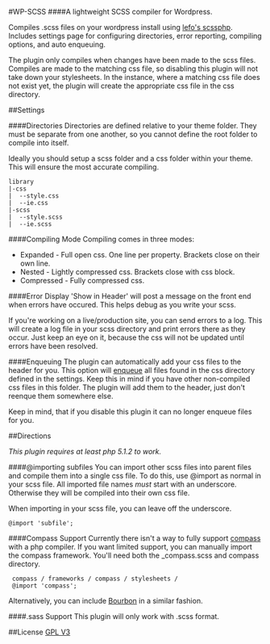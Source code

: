#WP-SCSS
####A lightweight SCSS compiler for Wordpress. 

Compiles .scss files on your wordpress install using [lefo's scssphp](https://github.com/leafo/scssphp). Includes settings page for configuring directories, error reporting, compiling options, and auto enqueuing.

The plugin only compiles when changes have been made to the scss files. Compiles are made to the matching css file, so disabling this plugin will not take down your stylesheets. In the instance, where a matching css file does not exist yet, the plugin will create the appropriate css file in the css directory. 

##Settings

####Directories
Directories are defined relative to your theme folder. They must be separate from one another, so you cannot define the root folder to compile into itself. 

Ideally you should setup a scss folder and a css folder within your theme. This will ensure the most accurate compiling. 

    library
    |-css
    |  --style.css
    |  --ie.css
    |-scss
    |  --style.scss
    |  --ie.scss

####Compiling Mode
Compiling comes in three modes:

* Expanded - Full open css. One line per property. Brackets close on their own line.
* Nested - Lightly compressed css. Brackets close with css block. 
* Compressed - Fully compressed css. 

####Error Display
'Show in Header' will post a message on the front end when errors have occured. This helps debug as you write your scss. 

If you're working on a live/production site, you can send errors to a log. This will create a log file in your scss directory and print errors there as they occur. Just keep an eye on it, because the css will not be updated until errors have been resolved.

####Enqueuing
The plugin can automatically add your css files to the header for you. This option will [enqueue](http://codex.wordpress.org/Function_Reference/wp_enqueue_style) all files found in the css directory defined in the settings. Keep this in mind if you have other non-compiled css files in this folder. The plugin will add them to the header, just don't reenque them somewhere else. 

Keep in mind, that if you disable this plugin it can no longer enqueue files for you.


##Directions

*This plugin requires at least php 5.1.2 to work.*

####@importing subfiles
You can import other scss files into parent files and compile them into a single css file. To do this, use @import as normal in your scss file. All imported file names *must* start with an underscore. Otherwise they will be compiled into their own css file.

When importing in your scss file, you can leave off the underscore.
  
    @import 'subfile';

####Compass Support
Currently there isn't a way to fully support [compass](https://github.com/chriseppstein/compass) with a php compiler. If you want limited support, you can manually import the compass framework. You'll need both the _compass.scss and compass directory.
    
     compass / frameworks / compass / stylesheets /
     @import 'compass';

Alternatively, you can include [Bourbon](https://github.com/thoughtbot/bourbon) in a similar fashion. 

####.sass Support
This plugin will only work with .scss format.


##License
[GPL V3](http://www.gnu.org/copyleft/gpl.html)

